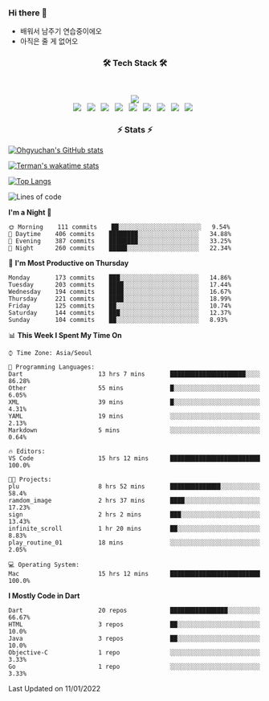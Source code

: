 <!--
**Ohgyuchan/Ohgyuchan** is a ✨ _special_ ✨ repository because its `README.md` (this file) appears on your GitHub profile.

Here are some ideas to get you started:

- 🔭 I’m currently working on ...
- 🌱 I’m currently learning ...
- 👯 I’m looking to collaborate on ...
- 🤔 I’m looking for help with ...
- 💬 Ask me about ...
- 📫 How to reach me: ...
- 😄 Pronouns: ...
- ⚡ Fun fact: ...
-->

### Hi there 👋
  * 배워서 남주기 연습중이에오
  * 아직은 줄 게 없어오



<h3 align="center"><b>🛠 Tech Stack 🛠</b></h3>
</br>

<p align="center">
<a href="https://hits.seeyoufarm.com"><img src="https://hits.seeyoufarm.com/api/count/incr/badge.svg?url=https%3A%2F%2Fgithub.com%2FOhgyuchan&count_bg=%2379C83D&title_bg=%23555555&icon=&icon_color=%23E7E7E7&title=visitors+%F0%9F%99%8C&edge_flat=false"/></a></br>
<img src="https://img.shields.io/badge/HTML5-E34F26?style=flat-square&logo=HTML5&logoColor=white"/></a> &nbsp
<img src="https://img.shields.io/badge/CSS3-1572B6?style=flat-square&logo=CSS3&logoColor=white"/></a> &nbsp
<!-- <img src="https://img.shields.io/badge/JavaScript-F7DF1E?style=flat-square&logo=JavaScript&logoColor=white"/></a> &nbsp -->
<!-- <img src="https://img.shields.io/badge/Node.js-339933?style=flat-square&logo=Node.js&logoColor=white"/></a> &nbsp -->
<img src="https://img.shields.io/badge/Android-3DDC84?style=flat-square&logo=Android&logoColor=white"/></a> &nbsp
<img src="https://img.shields.io/badge/Flutter-02569B?style=flat-square&logo=Flutter&logoColor=white"></a> &nbsp
<img src="https://img.shields.io/badge/Dart-0175C2?style=flat-square&logo=Dart&logoColor=white"></a> &nbsp
<img src="https://img.shields.io/badge/R-0175C2?style=flat-square&logo=R&logoColor=white"></a> &nbsp
<!-- <img src="https://img.shields.io/badge/MongoDB-47A248?style=flat-square&logo=MongoDB&logoColor=white"/></a> &nbsp -->
<!-- <img src="https://img.shields.io/badge/MySQL-4479A1?style=flat-square&logo=MySQL&logoColor=white"/></a> &nbsp -->
<img src="https://img.shields.io/badge/c++-00599C?style=flat-square&logo=c%2B%2B&logoColor=white"/></a> &nbsp 
<img src="https://img.shields.io/badge/github-181717?style=flat-squar&logo=github&logoColor=white"></a> &nbsp 
<img src="https://img.shields.io/badge/linux-FCC624?style=flat-squar&logo=linux&logoColor=black"></a> &nbsp 
<!-- <img src="https://img.shields.io/badge/Amazon AWS-232F3E?style=flat-square&logo=Amazon%20AWS&logoColor=white"/></a> &nbsp </p> -->

<h3 align="center"><b>⚡️ Stats ⚡️</b></h3>


[![Ohgyuchan's GitHub stats](https://github-readme-stats.vercel.app/api?username=Ohgyuchan&count_private=true&show_icons=true&theme=buefy)](https://github.com/Ohgyuchan/github-readme-stats)

[![Terman's wakatime stats](https://github-readme-stats.vercel.app/api/wakatime?username=@TermanOh&theme=buefy)](https://github.com/anuraghazra/github-readme-stats)

[![Top Langs](https://github-readme-stats.vercel.app/api/top-langs/?username=Ohgyuchan&layout=compact&count_private=true&show_icons=true&theme=buefy)](https://github.com/Ohgyuchan/github-readme-stats)
  
<!--START_SECTION:waka-->
![Lines of code](https://img.shields.io/badge/From%20Hello%20World%20I%27ve%20Written-79568%20lines%20of%20code-blue)

**I'm a Night 🦉** 

```text
🌞 Morning    111 commits    ██░░░░░░░░░░░░░░░░░░░░░░░   9.54% 
🌆 Daytime    406 commits    ████████░░░░░░░░░░░░░░░░░   34.88% 
🌃 Evening    387 commits    ████████░░░░░░░░░░░░░░░░░   33.25% 
🌙 Night      260 commits    █████░░░░░░░░░░░░░░░░░░░░   22.34%

```
📅 **I'm Most Productive on Thursday** 

```text
Monday       173 commits    ███░░░░░░░░░░░░░░░░░░░░░░   14.86% 
Tuesday      203 commits    ████░░░░░░░░░░░░░░░░░░░░░   17.44% 
Wednesday    194 commits    ████░░░░░░░░░░░░░░░░░░░░░   16.67% 
Thursday     221 commits    ████░░░░░░░░░░░░░░░░░░░░░   18.99% 
Friday       125 commits    ██░░░░░░░░░░░░░░░░░░░░░░░   10.74% 
Saturday     144 commits    ███░░░░░░░░░░░░░░░░░░░░░░   12.37% 
Sunday       104 commits    ██░░░░░░░░░░░░░░░░░░░░░░░   8.93%

```


📊 **This Week I Spent My Time On** 

```text
⌚︎ Time Zone: Asia/Seoul

💬 Programming Languages: 
Dart                     13 hrs 7 mins       █████████████████████░░░░   86.28% 
Other                    55 mins             █░░░░░░░░░░░░░░░░░░░░░░░░   6.05% 
XML                      39 mins             █░░░░░░░░░░░░░░░░░░░░░░░░   4.31% 
YAML                     19 mins             ░░░░░░░░░░░░░░░░░░░░░░░░░   2.13% 
Markdown                 5 mins              ░░░░░░░░░░░░░░░░░░░░░░░░░   0.64%

🔥 Editors: 
VS Code                  15 hrs 12 mins      █████████████████████████   100.0%

🐱‍💻 Projects: 
plu                      8 hrs 52 mins       ██████████████░░░░░░░░░░░   58.4% 
ramdom_image             2 hrs 37 mins       ████░░░░░░░░░░░░░░░░░░░░░   17.23% 
sign                     2 hrs 2 mins        ███░░░░░░░░░░░░░░░░░░░░░░   13.43% 
infinite_scroll          1 hr 20 mins        ██░░░░░░░░░░░░░░░░░░░░░░░   8.83% 
play_routine_01          18 mins             ░░░░░░░░░░░░░░░░░░░░░░░░░   2.05%

💻 Operating System: 
Mac                      15 hrs 12 mins      █████████████████████████   100.0%

```

**I Mostly Code in Dart** 

```text
Dart                     20 repos            ████████████████░░░░░░░░░   66.67% 
HTML                     3 repos             ██░░░░░░░░░░░░░░░░░░░░░░░   10.0% 
Java                     3 repos             ██░░░░░░░░░░░░░░░░░░░░░░░   10.0% 
Objective-C              1 repo              ░░░░░░░░░░░░░░░░░░░░░░░░░   3.33% 
Go                       1 repo              ░░░░░░░░░░░░░░░░░░░░░░░░░   3.33%

```



 Last Updated on 11/01/2022
<!--END_SECTION:waka-->



